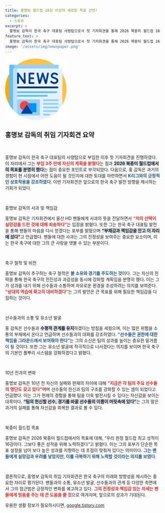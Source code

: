 ```yaml
---
title: 홍명보 월드컵 16강 이상의 새로운 목표 선언!
categories:
  - 스포츠
excerpt: >
  홍명보 감독이 한국 축구 대표팀 사령탑으로서 첫 기자회견을 통해 2026 북중미 월드컵 16강 목표를 선언했다. 그는 K리그 팬들에게 사과하며, 선수들과 소통을 강조하며 팀의 변화를 이끌 것을 다짐했다.
feature_text: >
  홍명보 감독이 한국 축구 대표팀 사령탑으로서 첫 기자회견을 통해 2026 북중미 월드컵 16강 목표를 선언했다. 그는 K리그 팬들에게 사과하며, 선수들과 소통을 강조하며 팀의 변화를 이끌 것을 다짐했다.
image: '/assets/img/newspaper.png'
---
```


<p><img src="/assets/img/newspaper.png" alt="kimp 속보" /></p>

<h2 data-ke-size="size26">홍명보 감독의 취임 기자회견 요약</h2>

<p data-ke-size="size16">&nbsp;</p>

<p>홍명보 감독이 한국 축구 대표팀의 사령탑으로 부임한 이후 첫 기자회견을 진행하였다. 이 자리에서 그는 <b><span style="color: #ee2323;">부임 3주 만에 자신의 계획을 밝혔다</span></b>는 점과 <b><span style="background-color: #21538527;">2026 북중미 월드컵에서의 목표를 분명히 했다</span></b>는 점이 중요한 포인트로 부각되었다. 
다음으로, 홍 감독은 과거의 경험이 현 시점에서 어떤 도움이 될 것인지에 대한 토대를 마련하면서 <b><span style="color: #1a5490;">K리그와의 긍정적인 상호작용을 강조하였다</span></b>. 이번 기자회견은 앞으로의 한국 축구 발전 방향을 제시하는 기회가 되었다.</p>

<p data-ke-size="size16">&nbsp;</p>

<p>홍명보 감독의 사과 및 책임감</p>

<p>홍명보 감독은 기자회견에서 울산 HD 팬들에게 사과의 뜻을 전달하면서 <b><span style="color: #ee2323;">“저의 선택이 실망감을 드린 것에 대해 죄송하다”</span></b>는 입장을 밝혔다. 또한 그는 한국 축구 대표팀 발전을 통해 팬들의 마음을 다시 얻겠다는 포부를 밝혔으며 <b><span style="background-color: #21538527;">“부채감과 책임감을 안고 이 자리에 섰다”</span></b>고 언급했다. 팬들에 대한 사과는 그의 진정성을 보여주는 중요한 요소이며, 이는 한국 축구에 대한 그의 큰 사랑을 엿볼 수 있는 부분이다.</p>

<p data-ke-size="size16">&nbsp;</p>

<p>축구 철학 및 비전</p>

<p>홍명보 감독이 추구하는 축구 철학은 <b><span style="color: #1a5490;">볼 소유와 경기를 주도하는 것</span></b>이다. 그는 자신의 전략을 통해 한국 축구의 전진성과 과감성을 동시에 강화할 계획임을 분명히 했다. 이는 그가 성과를 내기 위해 선수들과 소통하며 자유로운 환경을 조성하려는 의지를 보여준다. <b><span style="color: #ee2323;">“상대의 역습에 확고히 대비하겠다”</span></b>는 그의 발언은 큰 목표를 위해 필요한 책임감을 다짐하는 것이다.</p>

<p data-ke-size="size16">&nbsp;</p>

<p>선수들과의 소통 및 유소년 발굴</p>

<p>홍 감독은 선수들과 <b><span style="background-color: #21538527;">수평적 관계를 유지</span></b>하겠다는 방침을 세웠으며, 이는 많은 위험을 소통의 부재에서 온다고 언급하며 선수들과의 대화를 강조하였다. <b><span style="color: #1a5490;">“선수들은 권한에 대한 책임을 그라운드에서 보여줘야 한다”</span></b>는 그의 소신은 팀의 성과를 높이는 중요한 밑거름이 될 것이다. 또한 그는 유소년 발굴에 적극적으로 나서겠다는 의지를 보이며 한국 축구의 기본인 풀뿌리 시스템을 강화하겠다고 밝혔다.</p>

<p data-ke-size="size16">&nbsp;</p>

<p>10년 전과의 변화</p>

<p>홍명보 감독은 10년 전 자신의 실패와 현재의 차이에 대해 <b><span style="color: #ee2323;">“지금은 각 팀의 주요 선수들의 명단도 갖고 있다”며</span></b>며 선수들의 헌신과 팀의 구조를 강화할 수 있는 셈이 되었다고 언급했다. 이는 그가 현재의 경험을 통해 팀을 더욱 발전시킬 수 있다는 자신감을 보이는 대목이다. <b><span style="background-color: #21538527;">“팀의 헌신할 선수, 경기를 바꿀 선수들의 이름이 머릿속에 있다”</span></b>는 그의 말은 과거의 실패를 통해 자신감을 회복한 결과로 볼 수 있다.</p>

<p data-ke-size="size16">&nbsp;</p>

<p>북중미 월드컵 목표</p>

<p>홍명보 감독은 2026 북중미 월드컵에서의 목표에 대해, “우리 원정 월드컵 최고 성적이 16강이다. 그보다 좋은 성적을 위해 노력하겠다”고 밝혔다. 이는 그의 포부가 단순한 목표 설정을 넘어 보다 높은 성과를 지향하는 데 초점이 맞춰져 있다는 의미이다. <b><span style="color: #1a5490;">그는 팬들에게 실망감과 우려를 낳았지만, 이를 극복하기 위해 노력할 것이라는 의지를 보였다</span></b>.</p>

<p data-ke-size="size16">&nbsp;</p>

<p>결론적으로, 홍명보 감독의 취임 기자회견은 한국 축구의 미래와 방향성을 제시하는 중요한 자리로 평가된다. 팬들과의 소통, 유소년 발굴, 선수들과의 관계 등 다양한 측면에서 그의 접근법은 긍정적인 변화를 예고하고 있다. <b><span style="color: #ee2323;">그의 진정성과 책임감 있는 자세는 팬들에게 믿음을 주는 데 큰 도움을 줄 것</span></b>으로 여겨지며, 앞으로의 성과가 기대된다.</p>
유용한 생활 정보가 필요하시다면, <a href="https://qoogle.tistory.com" rel="dofollow">qoogle.tistory.com</a>


